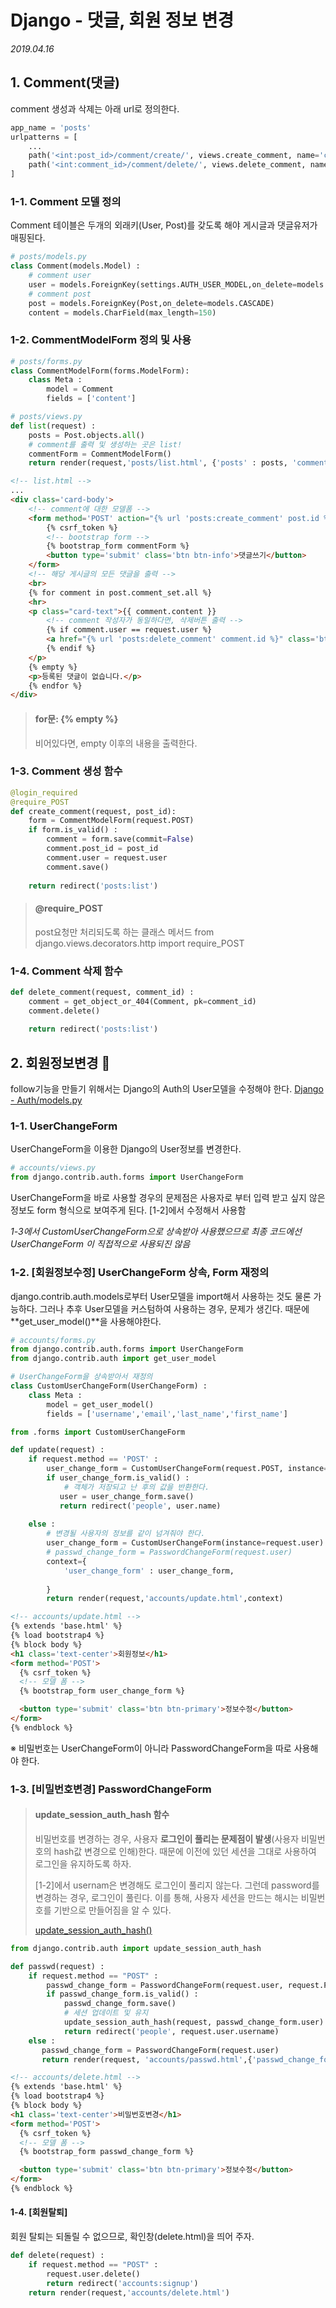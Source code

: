 # Django - 댓글, 회원 정보 변경

*2019.04.16*

## 1. Comment(댓글)

comment 생성과 삭제는 아래 url로 정의한다.

```python
app_name = 'posts'
urlpatterns = [
    ...
    path('<int:post_id>/comment/create/', views.create_comment, name='create_comment'),
    path('<int:comment_id>/comment/delete/', views.delete_comment, name='delete_comment'),
]
```



### 1-1. Comment 모델 정의

Comment 테이블은 두개의 외래키(User, Post)를 갖도록 해야 게시글과 댓글유저가 매핑된다.

```python
# posts/models.py
class Comment(models.Model) :
    # comment user
    user = models.ForeignKey(settings.AUTH_USER_MODEL,on_delete=models.CASCADE)
    # comment post
    post = models.ForeignKey(Post,on_delete=models.CASCADE)
    content = models.CharField(max_length=150)
```



### 1-2. CommentModelForm 정의 및 사용

```python
# posts/forms.py
class CommentModelForm(forms.ModelForm):
    class Meta :
        model = Comment
        fields = ['content']
```

```python
# posts/views.py
def list(request) :
    posts = Post.objects.all()
    # comment를 출력 및 생성하는 곳은 list!
    commentForm = CommentModelForm()
    return render(request,'posts/list.html', {'posts' : posts, 'commentForm':commentForm})
```

```html
<!-- list.html -->
...
<div class='card-body'>
    <!-- comment에 대한 모델폼 -->
    <form method='POST' action="{% url 'posts:create_comment' post.id %}">
        {% csrf_token %}
        <!-- bootstrap form -->
        {% bootstrap_form commentForm %}
        <button type='submit' class='btn btn-info'>댓글쓰기</button>
    </form>
    <!-- 해당 게시글의 모든 댓글을 출력 -->
    <br>
    {% for comment in post.comment_set.all %}
    <hr>
    <p class="card-text">{{ comment.content }}
        <!-- comment 작성자가 동일하다면, 삭제버튼 출력 -->
        {% if comment.user == request.user %}
        <a href="{% url 'posts:delete_comment' comment.id %}" class='btn btn-danger'>삭제</a>
        {% endif %}
    </p>
    {% empty %}
    <p>등록된 댓글이 없습니다.</p>
    {% endfor %}
</div>
```

>  #### for문: {% empty %}
>  비어있다면, empty 이후의 내용을 출력한다.



### 1-3. Comment 생성 함수

```python
@login_required
@require_POST
def create_comment(request, post_id):
    form = CommentModelForm(request.POST)
    if form.is_valid() :
        comment = form.save(commit=False)
        comment.post_id = post_id
        comment.user = request.user
        comment.save()
    
    return redirect('posts:list')
```

>  #### @require_POST
>  post요청만 처리되도록 하는 클래스 메서드
>  from django.views.decorators.http import require_POST



### 1-4. Comment 삭제 함수

```python
def delete_comment(request, comment_id) :
    comment = get_object_or_404(Comment, pk=comment_id)
    comment.delete()
    
    return redirect('posts:list')
```



## 2. 회원정보변경 🤟

follow기능을 만들기 위해서는 Django의 Auth의 User모델을 수정해야 한다.
[Django - Auth/models.py](https://github.com/django/django/blob/master/django/contrib/auth/models.py)



### 1-1. UserChangeForm 

UserChangeForm을 이용한 Django의 User정보를 변경한다.

```python
# accounts/views.py
from django.contrib.auth.forms import UserChangeForm
```

UserChangeForm을 바로 사용할 경우의 문제점은 사용자로 부터 입력 받고 싶지 않은 정보도 form 형식으로 보여주게 된다. [1-2]에서 수정해서 사용함

*1-3에서 CustomUserChangeForm으로 상속받아 사용했으므로 최종 코드에선 UserChangeForm 이 직접적으로 사용되진 않음*



### 1-2. [회원정보수정] UserChangeForm 상속, Form 재정의

django.contrib.auth.models로부터 User모델을 import해서 사용하는 것도 물론 가능하다. 그러나 추후  User모델을 커스텀하여 사용하는 경우, 문제가 생긴다. 때문에 **get_user_model()**을 사용해야한다.

```python
# accounts/forms.py
from django.contrib.auth.forms import UserChangeForm
from django.contrib.auth import get_user_model

# UserChangeForm을 상속받아서 재정의
class CustomUserChangeForm(UserChangeForm) :
    class Meta :
        model = get_user_model()
        fields = ['username','email','last_name','first_name']
```


```python
from .forms import CustomUserChangeForm

def update(request) :
    if request.method == 'POST' :
        user_change_form = CustomUserChangeForm(request.POST, instance=request.user)
        if user_change_form.is_valid() :
            # 객체가 저장되고 난 후의 값을 반환한다.
           user = user_change_form.save()
           return redirect('people', user.name)
        
    else :
        # 변경될 사용자의 정보를 같이 넘겨줘야 한다.
        user_change_form = CustomUserChangeForm(instance=request.user)
        # passwd_change_form = PasswordChangeForm(request.user)
        context={
            'user_change_form' : user_change_form,
            
        }
        return render(request,'accounts/update.html',context)
```

```html
<!-- accounts/update.html -->
{% extends 'base.html' %}
{% load bootstrap4 %}
{% block body %}
<h1 class='text-center'>회원정보</h1>
<form method='POST'>
  {% csrf_token %}
  <!-- 모델 폼 -->
  {% bootstrap_form user_change_form %}

  <button type='submit' class='btn btn-primary'>정보수정</button>
</form>
{% endblock %}
```

&#8251; 비밀번호는 UserChangeForm이 아니라 PasswordChangeForm을 따로 사용해야 한다.



### 1-3. [비밀번호변경] PasswordChangeForm

> #### update_session_auth_hash 함수
>
> 비밀번호를 변경하는 경우, 사용자 **로그인이 풀리는 문제점이 발생**(사용자 비밀번호의  hash값 변경으로 인해)한다. 때문에 이전에 있던 세션을 그대로 사용하여 로그인을 유지하도록 하자. 
>
> [1-2]에서 usernam은 변경해도 로그인이 풀리지 않는다. 그런데 password를 변경하는 경우, 로그인이 풀린다. 이를 통해, 사용자 세션을 만드는 해시는 비밀번호를 기반으로 만들어짐을 알 수 있다.
>
> [update_session_auth_hash()](https://docs.djangoproject.com/en/2.2/topics/auth/default/#django.contrib.auth.update_session_auth_hash) 

```python
from django.contrib.auth import update_session_auth_hash

def passwd(request) :
    if request.method == "POST" :
        passwd_change_form = PasswordChangeForm(request.user, request.POST)
        if passwd_change_form.is_valid() :
            passwd_change_form.save()
            # 세션 업데이트 및 유지
            update_session_auth_hash(request, passwd_change_form.user)
            return redirect('people', request.user.username)
    else :
       passwd_change_form = PasswordChangeForm(request.user) 
       return render(request, 'accounts/passwd.html',{'passwd_change_form' : passwd_change_form})
```

```html
<!-- accounts/delete.html -->
{% extends 'base.html' %}
{% load bootstrap4 %}
{% block body %}
<h1 class='text-center'>비밀번호변경</h1>
<form method='POST'>
  {% csrf_token %}
  <!-- 모델 폼 -->
  {% bootstrap_form passwd_change_form %}

  <button type='submit' class='btn btn-primary'>정보수정</button>
</form>
{% endblock %}
```



#### 1-4. [회원탈퇴] 

회원 탈퇴는 되돌릴 수 없으므로,  확인창(delete.html)을 띄어 주자.

```python
def delete(request) :
    if request.method == "POST" :
        request.user.delete()
        return redirect('accounts:signup')
    return render(request,'accounts/delete.html')
```

